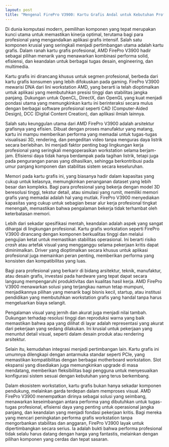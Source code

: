 ```yaml
---
layout: post
title: "Mengenal FirePro V3900: Kartu Grafis Andal untuk Kebutuhan Profesional"
---
```


Di dunia komputasi modern, pemilihan komponen yang tepat merupakan kunci utama untuk memastikan kinerja optimal, terutama bagi para profesional yang mengandalkan aplikasi grafis intensif. Salah satu komponen krusial yang seringkali menjadi pertimbangan utama adalah kartu grafis. Dalam ranah kartu grafis profesional, AMD FirePro V3900 hadir sebagai pilihan menarik yang menawarkan kombinasi performa solid, efisiensi, dan keandalan untuk berbagai tugas desain, engineering, dan multimedia.

Kartu grafis ini dirancang khusus untuk segmen profesional, berbeda dari kartu grafis konsumen yang lebih difokuskan pada gaming. FirePro V3900 mewarisi DNA dari lini workstation AMD, yang berarti ia telah dioptimalkan untuk aplikasi yang membutuhkan presisi tinggi dan stabilitas jangka panjang. Dukungan untuk OpenCL, DirectX, dan OpenGL yang kuat menjadi pondasi utama yang memungkinkan kartu ini berinteraksi secara mulus dengan berbagai software profesional seperti CAD (Computer-Aided Design), DCC (Digital Content Creation), dan aplikasi ilmiah lainnya.

Salah satu keunggulan utama dari AMD FirePro V3900 adalah arsitektur grafisnya yang efisien. Dibuat dengan proses manufaktur yang matang, kartu ini mampu memberikan performa yang memadai untuk tugas-tugas visualisasi 3D, rendering, dan pengeditan video tanpa menguras daya listrik secara berlebihan. Ini menjadi faktor penting bagi lingkungan kerja profesional yang seringkali mengoperasikan workstation selama berjam-jam. Efisiensi daya tidak hanya berdampak pada tagihan listrik, tetapi juga pada pengurangan panas yang dihasilkan, sehingga berkontribusi pada umur panjang komponen dan stabilitas sistem secara keseluruhan.

Memori pada kartu grafis ini, yang biasanya hadir dalam kapasitas yang cukup untuk kelasnya, memungkinkan penanganan dataset yang lebih besar dan kompleks. Bagi para profesional yang bekerja dengan model 3D beresolusi tinggi, tekstur detail, atau simulasi yang rumit, memiliki memori grafis yang memadai adalah hal yang mutlak. FirePro V3900 menyediakan kapasitas yang cukup untuk sebagian besar alur kerja profesional tingkat menengah, memastikan bahwa pengalaman bekerja tidak terhambat oleh keterbatasan memori.

Lebih dari sekadar spesifikasi mentah, keandalan adalah aspek yang sangat dihargai di lingkungan profesional. Kartu grafis workstation seperti FirePro V3900 dirancang dengan komponen berkualitas tinggi dan melalui pengujian ketat untuk memastikan stabilitas operasional. Ini berarti risiko *crash* atau artefak visual yang mengganggu selama pekerjaan kritis dapat diminimalkan. Driver yang dioptimalkan secara khusus untuk aplikasi profesional juga memainkan peran penting, memberikan performa yang konsisten dan kompatibilitas yang luas.

Bagi para profesional yang berkarir di bidang arsitektur, teknik, manufaktur, atau desain grafis, investasi pada hardware yang tepat dapat secara langsung mempengaruhi produktivitas dan kualitas hasil kerja. AMD FirePro V3900 menawarkan solusi yang terjangkau namun tetap mumpuni, menjadikannya pilihan yang menarik bagi bisnis kecil, startup, atau institusi pendidikan yang membutuhkan workstation grafis yang handal tanpa harus mengeluarkan biaya selangit.

Pengalaman visual yang jernih dan akurat juga menjadi nilai tambah. Dukungan terhadap resolusi tinggi dan reproduksi warna yang baik memastikan bahwa apa yang dilihat di layar adalah representasi yang akurat dari pekerjaan yang sedang dilakukan. Ini krusial untuk pekerjaan yang menuntut detail visual, seperti dalam desain produk atau rendering arsitektur.

Selain itu, kemudahan integrasi menjadi pertimbangan lain. Kartu grafis ini umumnya dilengkapi dengan antarmuka standar seperti PCIe, yang memastikan kompatibilitas dengan berbagai motherboard workstation. Slot ekspansi yang disediakan juga memungkinkan upgrade di masa mendatang, memberikan fleksibilitas bagi pengguna untuk menyesuaikan konfigurasi sistem sesuai dengan kebutuhan yang terus berkembang.

Dalam ekosistem workstation, kartu grafis bukan hanya sekadar komponen pendukung, melainkan garda terdepan dalam memproses visual. AMD FirePro V3900 menempatkan dirinya sebagai solusi yang seimbang, menawarkan keseimbangan antara performa yang dibutuhkan untuk tugas-tugas profesional, efisiensi daya yang penting untuk operasional jangka panjang, dan keandalan yang menjadi fondasi pekerjaan kritis. Bagi mereka yang mencari peningkatan performa grafis workstation tanpa mengorbankan stabilitas dan anggaran, FirePro V3900 layak untuk dipertimbangkan secara serius. Ia adalah bukti bahwa performa profesional tidak selalu harus datang dengan harga yang fantastis, melainkan dengan pilihan komponen yang cerdas dan tepat sasaran.

